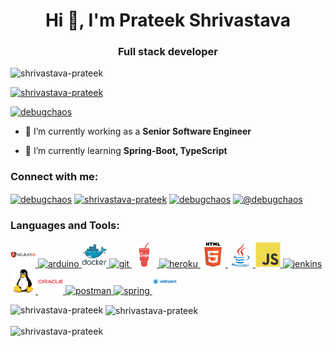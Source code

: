<h1 align="center">Hi 👋, I'm Prateek Shrivastava</h1>
<h3 align="center">Full stack developer</h3>

<p align="left"> <img src="https://komarev.com/ghpvc/?username=shrivastava-prateek&label=Profile%20views&color=0e75b6&style=flat" alt="shrivastava-prateek" /> </p>

<p align="left"> <a href="https://github.com/ryo-ma/github-profile-trophy"><img src="https://github-profile-trophy.vercel.app/?username=shrivastava-prateek" alt="shrivastava-prateek" /></a> </p>

<p align="left"> <a href="https://twitter.com/debugchaos" target="blank"><img src="https://img.shields.io/twitter/follow/debugchaos?logo=twitter&style=for-the-badge" alt="debugchaos" /></a> </p>

- 🔭 I’m currently working as a **Senior Software Engineer**

- 🌱 I’m currently learning **Spring-Boot, TypeScript**

<h3 align="left">Connect with me:</h3>
<p align="left">
<a href="https://twitter.com/debugchaos" target="blank"><img align="center" src="https://cdn.jsdelivr.net/npm/simple-icons@3.0.1/icons/twitter.svg" alt="debugchaos" height="30" width="40" /></a>
<a href="https://linkedin.com/in/shrivastava-prateek" target="blank"><img align="center" src="https://cdn.jsdelivr.net/npm/simple-icons@3.0.1/icons/linkedin.svg" alt="shrivastava-prateek" height="30" width="40" /></a>
<a href="https://www.hackerrank.com/debugchaos" target="blank"><img align="center" src="https://cdn.jsdelivr.net/npm/simple-icons@3.0.1/icons/hackerrank.svg" alt="debugchaos" height="30" width="40" /></a>
<a href="https://www.hackerearth.com/@debugchaos" target="blank"><img align="center" src="https://cdn.jsdelivr.net/npm/simple-icons@3.0.1/icons/hackerearth.svg" alt="@debugchaos" height="30" width="40" /></a>
</p>

<h3 align="left">Languages and Tools:</h3>
<p align="left"> <a href="https://angular.io" target="_blank"> <img src="https://raw.githubusercontent.com/devicons/devicon/master/icons/angularjs/angularjs-original-wordmark.svg" alt="angularjs" width="40" height="40"/> </a> <a href="https://www.arduino.cc/" target="_blank"> <img src="https://cdn.worldvectorlogo.com/logos/arduino-1.svg" alt="arduino" width="40" height="40"/> </a> <a href="https://www.docker.com/" target="_blank"> <img src="https://raw.githubusercontent.com/devicons/devicon/master/icons/docker/docker-original-wordmark.svg" alt="docker" width="40" height="40"/> </a> <a href="https://git-scm.com/" target="_blank"> <img src="https://www.vectorlogo.zone/logos/git-scm/git-scm-icon.svg" alt="git" width="40" height="40"/> </a> <a href="https://gulpjs.com" target="_blank"> <img src="https://raw.githubusercontent.com/devicons/devicon/master/icons/gulp/gulp-plain.svg" alt="gulp" width="40" height="40"/> </a> <a href="https://heroku.com" target="_blank"> <img src="https://www.vectorlogo.zone/logos/heroku/heroku-icon.svg" alt="heroku" width="40" height="40"/> </a> <a href="https://www.w3.org/html/" target="_blank"> <img src="https://raw.githubusercontent.com/devicons/devicon/master/icons/html5/html5-original-wordmark.svg" alt="html5" width="40" height="40"/> </a> <a href="https://www.java.com" target="_blank"> <img src="https://raw.githubusercontent.com/devicons/devicon/master/icons/java/java-original.svg" alt="java" width="40" height="40"/> </a> <a href="https://developer.mozilla.org/en-US/docs/Web/JavaScript" target="_blank"> <img src="https://raw.githubusercontent.com/devicons/devicon/master/icons/javascript/javascript-original.svg" alt="javascript" width="40" height="40"/> </a> <a href="https://www.jenkins.io" target="_blank"> <img src="https://www.vectorlogo.zone/logos/jenkins/jenkins-icon.svg" alt="jenkins" width="40" height="40"/> </a> <a href="https://www.linux.org/" target="_blank"> <img src="https://raw.githubusercontent.com/devicons/devicon/master/icons/linux/linux-original.svg" alt="linux" width="40" height="40"/> </a> <a href="https://www.oracle.com/" target="_blank"> <img src="https://raw.githubusercontent.com/devicons/devicon/master/icons/oracle/oracle-original.svg" alt="oracle" width="40" height="40"/> </a> <a href="https://postman.com" target="_blank"> <img src="https://www.vectorlogo.zone/logos/getpostman/getpostman-icon.svg" alt="postman" width="40" height="40"/> </a> <a href="https://spring.io/" target="_blank"> <img src="https://www.vectorlogo.zone/logos/springio/springio-icon.svg" alt="spring" width="40" height="40"/> </a> <a href="https://webpack.js.org" target="_blank"> <img src="https://raw.githubusercontent.com/devicons/devicon/d00d0969292a6569d45b06d3f350f463a0107b0d/icons/webpack/webpack-original-wordmark.svg" alt="webpack" width="40" height="40"/> </a> </p>

<p><img align="left" src="https://github-readme-stats.vercel.app/api/top-langs?username=shrivastava-prateek&show_icons=true&locale=en&layout=compact" alt="shrivastava-prateek" /></p>

<p>&nbsp;<img align="center" src="https://github-readme-stats.vercel.app/api?username=shrivastava-prateek&show_icons=true&locale=en" alt="shrivastava-prateek" /></p>

<p><img align="center" src="https://github-readme-streak-stats.herokuapp.com/?user=shrivastava-prateek&" alt="shrivastava-prateek" /></p>